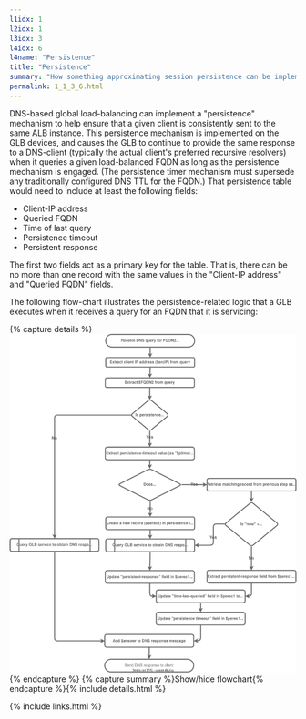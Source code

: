 ```yaml
---
l1idx: 1
l2idx: 1
l3idx: 3
l4idx: 6
l4name: "Persistence"
title: "Persistence"
summary: "How something approximating session persistence can be implemented with dGLB."
permalink: 1_1_3_6.html
---
```


DNS-based global load-balancing can implement a "persistence" mechanism to help ensure that a given client is consistently sent to the same ALB instance. This persistence mechanism is implemented on the GLB devices, and causes the GLB to continue to provide the same response to a DNS-client (typically the actual client's preferred recursive resolvers) when it queries a given load-balanced FQDN as long as the persistence mechanism is engaged. (The persistence timer mechanism must supersede any traditionally configured DNS TTL for the FQDN.) That persistence table would need to include at least the following fields:

* Client-IP address
* Queried FQDN
* Time of last query
* Persistence timeout
* Persistent response

The first two fields act as a primary key for the table. That is, there can be no more than one record with the same values in the "Client-IP address" and "Queried FQDN" fields.

The following flow-chart illustrates the persistence-related logic that a GLB executes when it receives a query for an FQDN that it is servicing:

{% capture details %}
![image](./dglb-persistence-flowchart.drawio.svg)
{% endcapture %}
{% capture summary %}Show/hide flowchart{% endcapture %}{% include details.html %}

{% include links.html %}